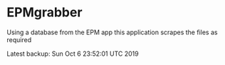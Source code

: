 # EPMgrabber
Using a database from the EPM app this application scrapes the files as required


Latest backup: Sun Oct 6 23:52:01 UTC 2019
